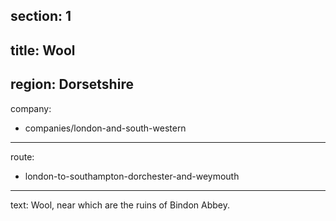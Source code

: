 ﻿section: 1
----
title: Wool
----
region: Dorsetshire
----
company:
- companies/london-and-south-western
----
route:
- london-to-southampton-dorchester-and-weymouth
----
text: Wool, near which are the ruins of Bindon Abbey.
